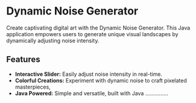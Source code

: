 # Dynamic Noise Generator

Create captivating digital art with the Dynamic Noise Generator. This Java application empowers users to generate unique visual landscapes by dynamically adjusting noise intensity.

## Features

- **Interactive Slider:** Easily adjust noise intensity in real-time.
- **Colorful Creations:** Experiment with dynamic noise to craft pixelated masterpieces,
- **Java Powered:** Simple and versatile, built with Java ...............
